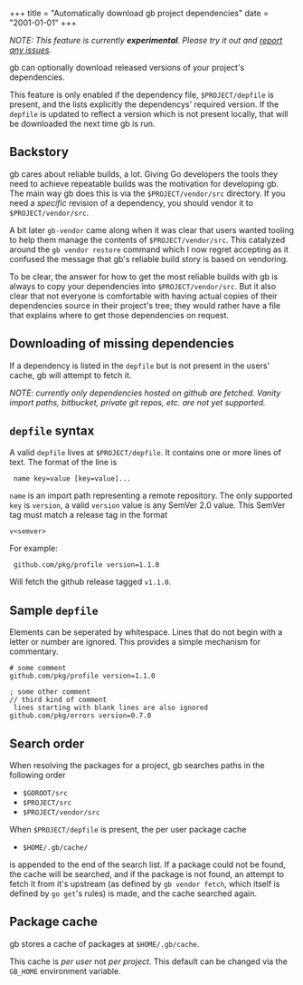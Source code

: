 +++
title       = "Automatically download gb project dependencies"
date = "2001-01-01"
+++

_NOTE: This feature is currently __experimental__. Please try it out and [report any issues](https://github.com/constabulary/gb/issues/new)._

gb can optionally download released versions of your project's dependencies.

This feature is only enabled if the dependency file, `$PROJECT/depfile` is present, and the lists explicitly the dependencys' required version. If the `depfile` is updated to reflect a version which is not present locally, that will be downloaded the next time gb is run.

## Backstory
gb cares about reliable builds, a lot. Giving Go developers the tools they need to achieve repeatable builds was the motivation for developing gb. The main way gb does this is via the `$PROJECT/vendor/src` directory. If you need a _specific_ revision of a dependency, you should vendor it to `$PROJECT/vendor/src`. 

A bit later `gb-vendor` came along when it was clear that users wanted tooling to help them manage the contents of `$PROJECT/vendor/src`. This catalyzed around the `gb vendor restore` command which I now regret accepting as it confused the message that gb's reliable build story is based on vendoring.

To be clear, the answer for how to get the most reliable builds with gb is always to copy your dependencies into `$PROJECT/vendor/src`. But it also clear that not everyone is comfortable with having actual copies of their dependencies source in their project's tree; they would rather have a file that explains where to get those dependencies on request.

## Downloading of missing dependencies

If a dependency is listed in the `depfile` but is not present in the users' cache, gb will attempt to fetch it.

_NOTE: currently only dependencies hosted on github are fetched. Vanity import paths, bitbucket, private git repos, etc. are not yet supported._
 
## `depfile` syntax

A valid `depfile` lives at `$PROJECT/depfile`. It contains one or more lines of text. The format of the line is

     name key=value [key=value]...

`name` is an import path representing a remote repository. The only supported `key` is `version`, a valid `version` value is any SemVer 2.0 value. This SemVer tag must match a release tag in the format

    v<semver>

For example:

     github.com/pkg/profile version=1.1.0

Will fetch the github release tagged `v1.1.0`.

## Sample `depfile`
Elements can be seperated by whitespace. Lines that do not begin with a letter or number are ignored. This provides a simple mechanism for commentary.
```
# some comment
github.com/pkg/profile version=1.1.0

; some other comment
// third kind of comment
 lines starting with blank lines are also ignored
github.com/pkg/errors version=0.7.0
```

## Search order
When resolving the packages for a project, gb searches paths in the following order

- `$GOROOT/src`
- `$PROJECT/src`
- `$PROJECT/vendor/src`

When `$PROJECT/depfile` is present, the per user package cache

- `$HOME/.gb/cache/`

is appended to the end of the search list.  If a package could not be found, the cache will be searched, and if the package is not found, an attempt to fetch it from it's upstream (as defined by `gb vendor fetch`, which itself is defined by `go get`'s rules) is made, and the cache searched again.

## Package cache
gb stores a cache of packages at `$HOME/.gb/cache`.

This cache is _per user_ not _per project_. This default can be changed via the `GB_HOME` environment variable.
